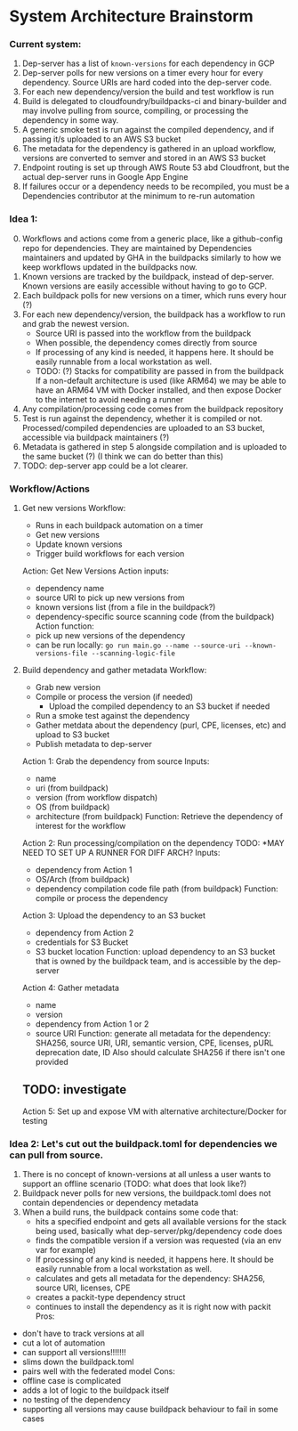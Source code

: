 # System Architecture Brainstorm

### Current system:
1. Dep-server has a list of `known-versions` for each dependency in GCP
2. Dep-server polls for new versions on a timer every hour for every
   dependency. Source URIs are hard coded into the dep-server code.
3. For each new dependency/version the build and test workflow is run
4. Build is delegated to cloudfoundry/buildpacks-ci and binary-builder and may involve pulling
   from source, compiling, or processing the dependency in some way.
5. A generic smoke test is run against the compiled dependency, and if passing
   it/s uploaded to an AWS S3 bucket
6. The metadata for the dependency is gathered in an upload workflow, versions
   are converted to semver and stored in an AWS S3 bucket
7. Endpoint routing is set up through AWS Route 53 abd Cloudfront, but the
   actual dep-server runs in Google App Engine
8. If failures occur or a dependency needs to be recompiled, you must be a
   Dependencies contributor at the minimum to re-run automation

### Idea 1:
0. Workflows and actions come from a generic place, like a github-config repo
   for dependencies. They are maintained by Dependencies maintainers and
   updated by GHA in the buildpacks similarly to how we keep workflows updated
   in the buildpacks now.
1. Known versions are tracked by the buildpack, instead of dep-server. Known
   versions are easily accessible without having to go to GCP.
2. Each buildpack polls for new versions on a timer, which runs every hour (?)
3. For each new dependency/version, the buildpack has a workflow to run and grab the newest version.
   - Source URI is passed into the workflow from the buildpack
   - When possible, the dependency comes directly from source
   - If processing of any kind is needed, it happens here. It should be easily
     runnable from a local workstation as well.
   - TODO: (?) Stacks for compatibility are passed in from the buildpack
     If a non-default architecture is used (like ARM64) we may be able to have
     an ARM64 VM with Docker installed, and then expose Docker to the internet
     to avoid needing a runner
4. Any compilation/processing code comes from the buildpack repository
5. Test is run against the dependency, whether it is compiled or not.
   Processed/compiled dependencies are uploaded to an S3 bucket, accessible via buildpack maintainers (?)
6. Metadata is gathered in step 5 alongside compilation and is uploaded to the same bucket (?) (I think we can do better than this)
7. TODO: dep-server app could be a lot clearer.

### Workflow/Actions
1. Get new versions
   Workflow:
   * Runs in each buildpack automation on a timer
   * Get new versions
   * Update known versions
   * Trigger build workflows for each version
   
   Action: Get New Versions
   Action inputs:
   * dependency name
   * source URI to pick up new versions from
   * known versions list (from a file in the buildpack?)
   * dependency-specific source scanning code (from the buildpack)
   Action function:
   * pick up new versions of the dependency
   * can be run locally: `go run main.go --name --source-uri --known-versions-file --scanning-logic-file`

2. Build dependency and gather metadata
   Workflow:
   * Grab new version
   * Compile or process the version (if needed)
     * Upload the compiled dependency to an S3 bucket if needed
   * Run a smoke test against the dependency
   * Gather metdata about the dependency (purl, CPE, licenses, etc) and upload to S3 bucket
   * Publish metadata to dep-server

   Action 1: Grab the dependency from source
   Inputs:
   * name
   * uri (from buildpack)
   * version (from workflow dispatch)
   * OS (from buildpack)
   * architecture (from buildpack)
   Function: Retrieve the dependency of interest for the workflow

   Action 2: Run processing/compilation on the dependency 
   TODO: *MAY NEED TO SET UP A RUNNER FOR DIFF ARCH?
   Inputs:
   * dependency from Action 1
   * OS/Arch (from buildpack)
   * dependency compilation code file path (from buildpack)
   Function: compile or process the dependency

   Action 3: Upload the dependency to an S3 bucket
   * dependency from Action 2
   * credentials for S3 Bucket
   * S3 bucket location
   Function: upload dependency to an S3 bucket that is owned by the buildpack
   team, and is accessible by the dep-server

   Action 4: Gather metadata
   * name
   * version
   * dependency from Action 1 or 2
   * source URI
   Function: generate all metadata for the dependency: SHA256, source URI, URI,
   semantic version, CPE, licenses, pURL deprecation date, ID
   Also should calculate SHA256 if there isn't one provided

   ## TODO: investigate
   Action 5: Set up and expose VM with alternative architecture/Docker for testing

### Idea 2: Let's cut out the buildpack.toml for dependencies we can pull from source.
1. There is no concept of known-versions at all unless a user wants to support an offline scenario (TODO: what does that look like?)
2. Buildpack never polls for new versions, the buildpack.toml does not contain dependencies or dependency metadata
3. When a build runs, the buildpack contains some code that:
   - hits a specified endpoint and gets all available versions for the stack
     being used, basically what dep-server/pkg/dependency code does
   - finds the compatible version if a version was requested (via an env var for example)
   - If processing of any kind is needed, it happens here. It should be easily
     runnable from a local workstation as well.
   - calculates and gets all metadata for the dependency: SHA256, source URI, licenses, CPE
   - creates a packit-type dependency struct
   - continues to install the dependency as it is right now with packit
Pros:
- don't have to track versions at all
- cut a lot of automation
- can support all versions!!!!!!!
- slims down the buildpack.toml
- pairs well with the federated model
Cons:
- offline case is complicated
- adds a lot of logic to the buildpack itself
- no testing of the dependency
- supporting all versions may cause buildpack behaviour to fail in some cases

